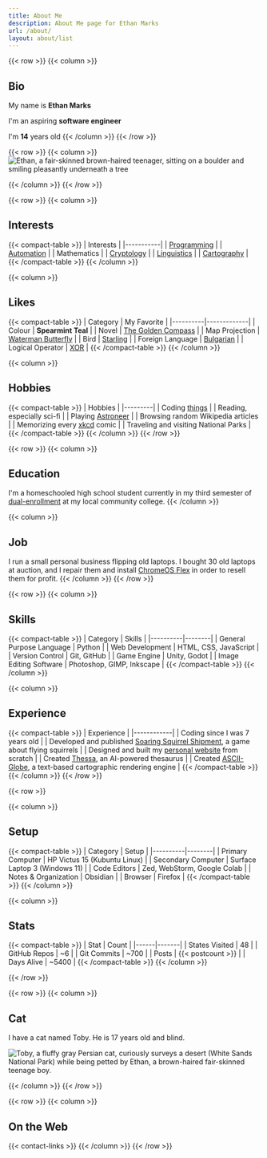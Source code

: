 ```yaml
---
title: About Me
description: About Me page for Ethan Marks
url: /about/
layout: about/list
---
```


{{< row >}}
{{< column >}}

## Bio

My name is **Ethan Marks**

I'm an aspiring **software engineer**

I'm **14** years old
{{< /column >}}
{{< /row >}}

{{< row >}}
{{< column >}}
![Ethan, a fair-skinned brown-haired teenager, sitting on a boulder and smiling pleasantly underneath a tree](~/ethan_bio.webp)

{{< /column >}}
{{< /row >}}

{{< row >}}
{{< column >}}

## Interests

{{< compact-table >}}
| Interests |
|-----------|
| [Programming](/tags/programming) |
| [Automation](/tags/automation) |
| Mathematics |
| [Cryptology](/tags/cryptology) |
| [Linguistics](/tags/language/) |
| [Cartography](/tags/cartography) |
{{< /compact-table >}}
{{< /column >}}

{{< column >}}

## Likes

{{< compact-table >}}
| Category | My Favorite |
|----------|-------------|
| Colour | <span class="mint"><b>Spearmint Teal</b></span> |
| Novel | [The Golden Compass](https://www.goodreads.com/book/show/119322.The_Golden_Compass) |
| Map Projection | [Waterman Butterfly](/posts/waterman) |
| Bird | [Starling](https://en.wikipedia.org/wiki/Starling) |
| Foreign Language | [Bulgarian](https://en.wikipedia.org/wiki/Bulgarian_language) |
| Logical Operator | [XOR](https://en.wikipedia.org/wiki/Exclusive_or) |
{{< /compact-table >}}
{{< /column >}}

{{< column >}}

## Hobbies

{{< compact-table >}}
| Hobbies |
|---------|
| Coding [things](/tags/projects/) |
| Reading, especially sci-fi |
| Playing [Astroneer](https://store.steampowered.com/app/361420/ASTRONEER/) |
| Browsing random Wikipedia articles |
| Memorizing every [xkcd](https://xkcd.com/) comic |
| Traveling and visiting National Parks |
{{< /compact-table >}}
{{< /column >}}
{{< /row >}}

{{< row >}}
{{< column >}}

## Education

I'm a homeschooled high school student currently in my third semester of [dual-enrollment](https://en.wikipedia.org/wiki/Dual_enrollment) at my local community college.
{{< /column >}}

{{< column >}}

## Job

I run a small personal business flipping old laptops. I bought 30 old laptops at auction, and I repair them and install [ChromeOS Flex](https://chromeos.google/products/chromeos-flex/) in order to resell them for profit.
{{< /column >}}
{{< /row >}}

{{< row >}}
{{< column >}}

## Skills

{{< compact-table >}}
| Category | Skills |
|----------|--------|
| General Purpose Language | Python |
| Web Development | HTML, CSS, JavaScript |
| Version Control | Git, GitHub |
| Game Engine | Unity, Godot |
| Image Editing Software | Photoshop, GIMP, Inkscape |
{{< /compact-table >}}
{{< /column >}}

{{< column >}}

## Experience

{{< compact-table >}}
| Experience |
|------------|
| Coding since I was 7 years old |
| Developed and published [Soaring Squirrel Shipment](https://ethmarks.itch.io/soaring-squirrel-shipment), a game about flying squirrels |
| Designed and built my [personal website](/posts/personalwebsite) from scratch |
| Created [Thessa](/posts/thessa), an AI-powered thesaurus |
| Created [ASCII-Globe](/posts/asciiglobe), a text-based cartographic rendering engine |
{{< /compact-table >}}
{{< /column >}}
{{< /row >}}

{{< row >}}

{{< column >}}

## Setup

{{< compact-table >}}
| Category | Setup |
|----------|--------|
| Primary Computer | HP Victus 15 (Kubuntu Linux) |
| Secondary Computer | Surface Laptop 3 (Windows 11) |
| Code Editors | Zed, WebStorm, Google Colab |
| Notes & Organization | Obsidian |
| Browser | Firefox |
{{< /compact-table >}}
{{< /column >}}

{{< column >}}

## Stats

{{< compact-table >}}
| Stat | Count |
|------|-------|
| States Visited | 48 |
| GitHub Repos | <span id="repocount">~6</span> |
| Git Commits | <span id="commitcount">~700</span> |
| Posts | {{< postcount >}} |
| Days Alive | <span id="daysalive">~5400</span> |
{{< /compact-table >}}
{{< /column >}}

{{< /row >}}

{{< row >}}
{{< column >}}

## Cat

I have a cat named Toby. He is 17 years old and blind.

![Toby, a fluffy gray Persian cat, curiously surveys a desert (White Sands National Park) while being petted by Ethan, a brown-haired fair-skinned teenage boy.](~/toby.webp "Me and Toby at White Sands National Park")

{{< /column >}}
{{< /row >}}

{{< row >}}
{{< column >}}

## On the Web

{{< contact-links >}}
{{< /column >}}
{{< /row >}}
